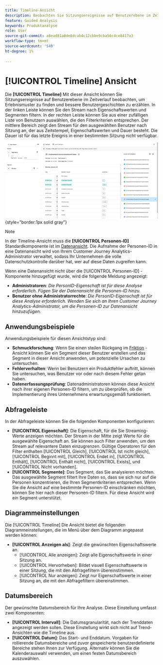 ```yaml
---
title: Timeline-Ansicht
description: Beobachten Sie Sitzungsereignisse auf Benutzerebene im Zeitverlauf, um Erlebnismuster zu finden.
feature: Guided Analysis
keywords: Produktanalyse
role: User
source-git-commit: a8ead81a8de8dcab4c12cbbe9cba56c4ce8417a3
workflow-type: tm+mt
source-wordcount: '549'
ht-degree: 1%

---
```


# [!UICONTROL Timeline] Ansicht

Die **[!UICONTROL Timeline]** Mit dieser Ansicht können Sie Sitzungsereignisse auf Benutzerebene im Zeitverlauf beobachten, um Erlebnismuster zu finden und bessere Benutzergeschichten zu erzählen. In der linken Leiste können Sie den Stream nach Eigenschaftswerten und Segmenten filtern. In der rechten Leiste können Sie aus einer zufälligen Liste von Benutzern auswählen, die den Filterkriterien entsprechen. Der mittlere Bereich zeigt den Stream für den ausgewählten Benutzer nach Sitzung an, der aus Zeitstempel, Eigenschaftswerten und Dauer besteht. Die Dauer ist für das letzte Ereignis in einer bestimmten Sitzung nicht verfügbar.

![Timeline-Screenshot](../assets/timeline.png){style="border:1px solid gray"}

>[!NOTE]
>
>In der Timeline-Ansicht muss die **[!UICONTROL Personen-ID]** Standardkomponente ist im [Datenansicht](/help/data-views/component-reference.md#optional). Die Aufnahme der Personen-ID in eine Datenansicht wird von Ihrem Customer Journey Analytics-Administrator verwaltet, sodass Ihr Unternehmen die volle Datenschutzkontrolle darüber hat, wer auf diese Daten zugreifen kann.

Wenn eine Datenansicht nicht über die [!UICONTROL Personen-ID] -Komponente hinzugefügt wurde, wird die folgende Meldung angezeigt:

* **Administratoren**: *Die PersonID-Eigenschaft ist für diese Analyse erforderlich. Fügen Sie der Datenansicht die Personen-ID hinzu.*
* **Benutzer ohne Administratorrechte**: *Die PersonID-Eigenschaft ist für diese Analyse erforderlich. Wenden Sie sich an Ihren Customer Journey Analytics-Administrator, um die Personen-ID zur Datenansicht hinzuzufügen.*

## Anwendungsbeispiele

Anwendungsbeispiele für diesen Ansichtstyp sind:

* **Schmuckforschung**: Wenn Sie einen steilen Rückgang im [Friktion](friction.md) -Ansicht können Sie ein Segment dieser Benutzer erstellen und das Segment in dieser Ansicht anwenden, um potenzielle Ursachen zu untersuchen.
* **Fehlerverhalten**: Wenn bei Benutzern ein Produktfehler auftritt, können Sie untersuchen, was Benutzer vor oder nach diesem Fehler getan haben.
* **Datenerfassungsprüfung**: Datenadministratoren können diese Ansicht nach ihrer eigenen Personen-ID filtern, um zu überprüfen, ob die Implementierung ihres Unternehmens erwartungsgemäß funktioniert.

## Abfrageleiste

In der Abfrageleiste können Sie die folgenden Komponenten konfigurieren:

* **[!UICONTROL Eigenschaft]**: Die Eigenschaft, für die Sie Streaming-Werte anzeigen möchten. Der Stream in der Mitte zeigt Werte für die ausgewählte Eigenschaft an. Sie können auch Filter anwenden, um den Stream auf relevantere Daten einzugrenzen. Gültige Operatoren für den Filter enthalten [!UICONTROL Gleich], [!UICONTROL Ist nicht gleich], [!UICONTROL Beginnt mit], [!UICONTROL Endet in], [!UICONTROL Enthält], [!UICONTROL Enthält nicht], [!UICONTROL Exists], und [!UICONTROL Nicht vorhanden].
* **[!UICONTROL Segmente]**: Das Segment, das Sie analysieren möchten. Das ausgewählte Segment filtert Ihre Daten so, dass sie sich nur auf die Personen konzentrieren, die Ihren Segmentkriterien entsprechen. Wenn Sie die Ansicht auf eine bestimmte Personen-ID einschränken möchten, können Sie hier nach dieser Personen-ID filtern. Für diese Ansicht wird ein Segment unterstützt.

## Diagrammeinstellungen

Die [!UICONTROL Timeline] Die Ansicht bietet die folgenden Diagrammeinstellungen, die im Menü über dem Diagramm angepasst werden können:

* **[!UICONTROL Anzeigen als]**: Zeigt die gewünschten Eigenschaftswerte an.
   * [!UICONTROL Alle anzeigen]: Zeigt alle Eigenschaftswerte in einer Sitzung an.
   * [!UICONTROL Hervorheben]: Bildet visuell Eigenschaftswerte in einer Sitzung, die mit den Abfragefiltern übereinstimmen.
   * [!UICONTROL Nur anzeigen]: Zeigt nur Eigenschaftswerte in einer Sitzung an, die mit den Abfragefiltern übereinstimmen.

## Datumsbereich

Der gewünschte Datumsbereich für Ihre Analyse. Diese Einstellung umfasst zwei Komponenten:

* **[!UICONTROL Intervall]**: Die Datumsgranularität, nach der Trenddaten angezeigt werden sollen. Diese Einstellung wirkt sich nicht auf Trend-Ansichten wie die Timeline aus.
* **[!UICONTROL Datum]**: Das Start- und Enddatum. Vorgaben für rollierende Datumsbereiche und zuvor gespeicherte benutzerdefinierte Bereiche stehen Ihnen zur Verfügung. Alternativ können Sie die Kalenderauswahl verwenden, um einen festen Datumsbereich auszuwählen.
